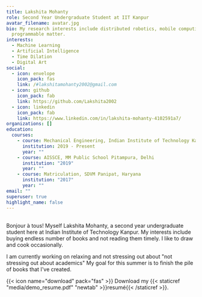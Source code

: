 ```yaml
---
title: Lakshita Mohanty
role: Second Year Undergraduate Student at IIT Kanpur
avatar_filename: avatar.jpg
bio: My research interests include distributed robotics, mobile computing and
  programmable matter.
interests:
  - Machine Learning
  - Artificial Intelligence
  - Time Dilation
  - Digital Art
social:
  - icon: envelope
    icon_pack: fas
    link: /#lakshitamohanty2002@gmail.com
  - icon: github
    icon_pack: fab
    link: https://github.com/Lakshita2002
  - icon: linkedin
    icon_pack: fab
    link: https://www.linkedin.com/in/lakshita-mohanty-4102591a7/
organizations: []
education:
  courses:
    - course: Mechanical Engineering, Indian Institute of Technology Kanpur
      institution: 2019 - Present
      year: ""
    - course: AISSCE, MM Public School Pitampura, Delhi
      institution: "2019"
      year: ""
    - course: Matriculation, SDVM Panipat, Haryana
      institution: "2017"
      year: ""
email: ""
superuser: true
highlight_name: false
---
```

\
Bonjour à tous! Myself Lakshita Mohanty, a second year undergraduate student here at Indian Institute of Technology Kanpur. My interests include buying endless number of books and not reading them timely. I like to draw and cook occasionally.

I am currently working on relaxing and not stressing out about "not stressing out about academics" My goal for this summer is to finish the pile of books that I've created.

{{< icon name="download" pack="fas" >}} Download my {{< staticref "media/demo_resume.pdf" "newtab" >}}resumé{{< /staticref >}}.